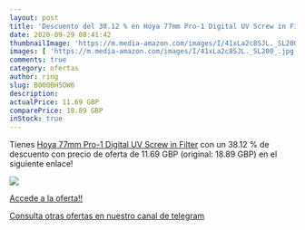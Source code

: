 ```yaml
---
layout: post
title: 'Descuento del 38.12 % en Hoya 77mm Pro-1 Digital UV Screw in Filt'
date: 2020-09-29 08:41:42
thumbnailImage: 'https://m.media-amazon.com/images/I/41xLa2c8SJL._SL200_.jpg'
images: [ 'https://m.media-amazon.com/images/I/41xLa2c8SJL._SL200_.jpg' ]
comments: true
category: ofertas
author: ring
slug: B000BH5OW6
description:
actualPrice: 11.69 GBP
comparePrice: 18.89 GBP
inStock: true
---
```


Tienes [Hoya 77mm Pro-1 Digital UV Screw in Filter](https://www.amazon.com/dp/B000BH5OW6/?tag=redken08-20) con un 38.12 % de descuento con precio de oferta de 11.69 GBP (original: 18.89 GBP) en el siguiente enlace!

[![](https://m.media-amazon.com/images/I/41xLa2c8SJL._SL200_.jpg)](https://www.amazon.com/dp/B000BH5OW6/?tag=redken08-20)

[Accede a la oferta!!](https://www.amazon.com/dp/B000BH5OW6/?tag=redken08-20)

[Consulta otras ofertas en nuestro canal de telegram](https://t.me/s/ofertas25)
